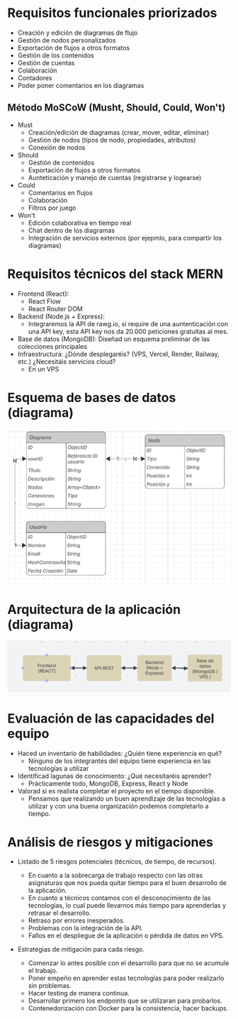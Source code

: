 
# Requisitos funcionales priorizados

- Creación y edición de diagramas de flujo
- Gestión de nodos personalizados
- Exportación de flujos a otros formatos
- Gestión de los contenidos
- Gestión de cuentas
- Colaboración
- Contadores
- Poder poner comentarios en los diagramas

## Método MoSCoW (Musht, Should, Could, Won't)
- Must
    - Creación/edición de diagramas (crear, mover, editar, eliminar)
    - Gestión de nodos (tipos de nodo, propiedades, atributos)
    - Conexión de nodos
- Should
    - Gestión de contenidos
    - Exportación de flujos a otros formatos
    - Aunteticación y manejo de cuentas (registrarse y logearse)
- Could
    - Comentarios en flujos
    - Colaboración
    - Filtros por juego
- Won't
    - Edición colaborativa en tiempo real
    - Chat dentro de los diagramas
    - Integración de servicios externos (por ejepmlo, para compartir los diagramas)

# Requisitos técnicos del stack MERN

- Frontend (React):
    - React Flow
    - React Router DOM
- Backend (Node.js + Express):
    - Integraremos la API de rawg.io, si require de una auntenticación con una API key, esta API key nos da 20.000 peticiones gratuitas al mes.
- Base de datos (MongoDB): Diseñad un esquema preliminar de las colecciones principales
- Infraestructura: ¿Dónde desplegaréis? (VPS, Vercel, Render, Railway, etc.) ¿Necesitáis servicios cloud?
    - En un VPS


# Esquema de bases de datos (diagrama)

![Imagen esquema bases de datos](image-1.png)

# Arquitectura de la aplicación (diagrama)

![Imagen, arquitectura de la aplicación](image.png)

# Evaluación de las capacidades del equipo

- Haced un inventario de habilidades: ¿Quién tiene experiencia en qué?
    - Ninguno de los integrantes del equipo tiene experiencia en las tecnologías a utilizar
- Identificad lagunas de conocimiento: ¿Qué necesitaréis aprender?
    - Prácticamente todo, MongoDB, Express, React y Node
- Valorad si es realista completar el proyecto en el tiempo disponible.
    - Pensamos que realizando un buen aprendizaje de las tecnologías a utilizar y con una buena organización podemos completarlo a tiempo.


# Análisis de riesgos y mitigaciones

- Listado de 5 riesgos potenciales (técnicos, de tiempo, de recursos).
    - En cuanto a la sobrecarga de trabajo respecto con las otras asignaturas que nos pueda quitar tiempo para el buen desarrollo de la aplicación.
    - En cuanto a técnicos contamos con el desconocimiento de las tecnologías, lo cual puede llevarnos más tiempo para aprenderlas y retrasar el desarrollo.
    - Retraso por errores inesperados.
    - Problemas con la integración de la API.
    - Fallos en el despliegue de la aplicación o pérdida de datos en VPS.

- Estrategias de mitigación para cada riesgo.
    - Comenzar lo antes posible con el desarrollo para que no se acumule el trabajo.
    - Poner empeño en aprender estas tecnologías para poder realizarlo sin problemas.
    - Hacer testing de manera continua.
    - Desarrollar primero los endpoints que se utilizaran para probarlos.
    - Contenedorización con Docker para la consistencia, hacer backups.